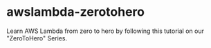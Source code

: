 # awslambda-zerotohero
Learn AWS Lambda from zero to hero by following this tutorial on our "ZeroToHero" Series.
